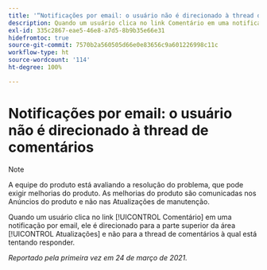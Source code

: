 ```yaml
---
title: '“Notificações por email: o usuário não é direcionado à thread de comentários”'
description: Quando um usuário clica no link Comentário em uma notificação por email, ele é direcionado para a parte superior da área [!UICONTROL Atualizações] e não para a thread de comentários à qual está tentando responder.
exl-id: 335c2867-eae5-46e8-a7d5-8b9b35e66e31
hidefromtoc: true
source-git-commit: 7570b2a560505d66e0e83656c9a601226998c11c
workflow-type: ht
source-wordcount: '114'
ht-degree: 100%

---
```


# Notificações por email: o usuário não é direcionado à thread de comentários

>[!NOTE]
>
>A equipe do produto está avaliando a resolução do problema, que pode exigir melhorias do produto. As melhorias do produto são comunicadas nos Anúncios do produto e não nas Atualizações de manutenção.

Quando um usuário clica no link [!UICONTROL Comentário] em uma notificação por email, ele é direcionado para a parte superior da área [!UICONTROL Atualizações] e não para a thread de comentários à qual está tentando responder.

_Reportado pela primeira vez em 24 de março de 2021._
